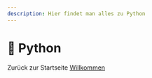 ```yaml
---
description: Hier findet man alles zu Python
---
```


# 🐍 Python

Zurück zur Startseite [Willkommen](http://localhost:5000/s/fMOVwgeasRBY5e1QEIbK/ "mention")
